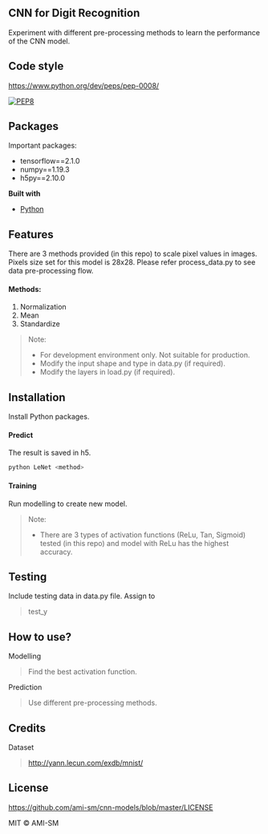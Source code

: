 
## CNN for Digit Recognition

Experiment with different pre-processing methods to learn the performance of the CNN model.


## Code style
https://www.python.org/dev/peps/pep-0008/

[![PEP8](https://img.shields.io/badge/code%20style-pep8-orange.svg)](https://www.python.org/dev/peps/pep-0008/)

## Packages
Important packages:
* tensorflow==2.1.0
* numpy==1.19.3
* h5py==2.10.0


<b>Built with</b>
- [Python](https://www.python.org/)

## Features
There are 3 methods provided (in this repo) to scale pixel values in images. Pixels size set for this model is 28x28. Please refer process_data.py to see data pre-processing flow.

#### Methods:
1) Normalization
2) Mean
3) Standardize

>Note:
>* For development environment only. Not suitable for production.
>* Modify the input shape and type in data.py (if required).
>* Modify the layers in load.py (if required).


## Installation
Install Python packages.

#### Predict
The result is saved in h5.
```sh
python LeNet <method>
```

#### Training

Run modelling to create new model.

>Note: 
>* There are 3 types of activation functions (ReLu, Tan, Sigmoid) tested (in this repo) and model with ReLu has the highest accuracy.

## Testing
Include testing data in data.py file. Assign to
>test_y

## How to use?
Modelling
>Find the best activation function.

Prediction
>Use different pre-processing methods.

## Credits
Dataset 
>http://yann.lecun.com/exdb/mnist/ 

## License
https://github.com/ami-sm/cnn-models/blob/master/LICENSE

MIT © AMI-SM

